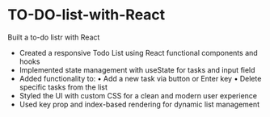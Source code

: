 # TO-DO-list-with-React
Built a to-do listr with React
- Created a responsive Todo List using React functional components and hooks
- Implemented state management with useState for tasks and input field
- Added functionality to:
   • Add a new task via button or Enter key
   • Delete specific tasks from the list
- Styled the UI with custom CSS for a clean and modern user experience
- Used key prop and index-based rendering for dynamic list management

